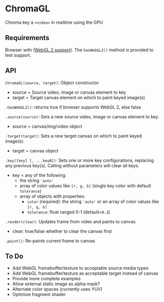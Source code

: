 ChromaGL
========
Chroma key a `<video>` in realtime using the GPU

Requirements
------------
Browser with ([WebGL 2 support](https://caniuse.com/#feat=webgl2)). The `hasWebGL2()` method is provided to test support.

API
---
`ChromaGL(source, target)`: Object constructor

- source = Source video, image or canvas element to key
- target = Target canvas element on which to paint keyed image(s)


`.hasWebGL2()`: returns true if browser supports WebGL 2, else false


`.source(source)`: Sets a new source video, image or canvas element to key.

- source = canvas/img/video object


`.target(target)`: Sets a new target canvas on which to paint keyed image(s).

- target = canvas object


`.key([key] [, ...keyN])`: Sets one or more key configurations, replacing any previous key(s). Calling without parameters will clear all keys.

- key = any of the following:
	- the string `'auto'`
	- array of color values like `[r, g, b]` (single key color with default `tolerance`)
	- array of objects with properties:
		- `color` (required): the string `'auto'` or an array of color values like `[r, g, b]`
		- `tolerance`: float ranged 0-1 (default=`0.3`)


`.render(clear)`: Updates frame from video and paints to canvas  

- clear: true/false whether to clear the canvas first


`.paint()`: Re-paints current frame to canvas  


To Do
-----
* Add WebGL framebuffer/texture to acceptable source media types
* Add WebGL framebuffer/texture as acceptable target instead of canvas
* Provide more complete examples
* Allow external static image as alpha mask?
* Alternate color spaces (currently uses YUV)
* Optimize fragment shader
